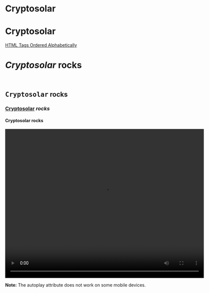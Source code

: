<html>
<head>
</head>
<body>
<H1>Cryptosolar</H1>
<H1>Cryptosolar</H1>
<a href="https://www.w3schools.com/tags/default.asp">HTML Tags Ordered Alphabetically</A>
<H1><EM> Cryptosolar</EM> rocks</H1><BR>
<H2><TT> Cryptosolar</TT> rocks</H2>
<H3><U> Cryptosolar</U><VAR> rocks</VAR></H3>
<H4><B> Cryptosolar</B> rocks</H4>
<video  width="640" height="480" controls preload="auto">
  <source src="https://siasky.net/CABJtRBq1iJ3oOaMt5NdH5gpLbbSqD37OY7idRvV-oJ7LQ" type="video/mp4">
 <!-- Dieser Text ist ein Kommentar -->
</video>

<p><b>Note:</b> The autoplay attribute does not work on some mobile devices.</p>

</body>
</html>
